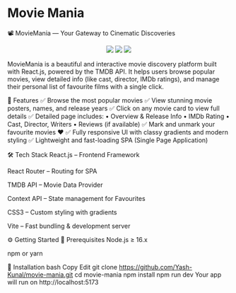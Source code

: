# Movie Mania

📽️ MovieMania — Your Gateway to Cinematic Discoveries
<p align="center"> <img src="https://img.shields.io/github/languages/top/Yash-Kunal/movie-mania?style=for-the-badge" /> <img src="https://img.shields.io/github/repo-size/Yash-Kunal/movie-mania?style=for-the-badge" /> <img src="https://img.shields.io/github/last-commit/Yash-Kunal/movie-mania?style=for-the-badge" /> </p>
MovieMania is a beautiful and interactive movie discovery platform built with React.js, powered by the TMDB API. It helps users browse popular movies, view detailed info (like cast, director, IMDb ratings), and manage their personal list of favourite films with a single click.


🌟 Features
✅ Browse the most popular movies
✅ View stunning movie posters, names, and release years
✅ Click on any movie card to view full details
✅ Detailed page includes:
• Overview & Release Info
• IMDb Rating
• Cast, Director, Writers
• Reviews (if available)
✅ Mark and unmark your favourite movies ❤️
✅ Fully responsive UI with classy gradients and modern styling
✅ Lightweight and fast-loading SPA (Single Page Application)

🛠️ Tech Stack
React.js – Frontend Framework

React Router – Routing for SPA

TMDB API – Movie Data Provider

Context API – State management for Favourites

CSS3 – Custom styling with gradients

Vite – Fast bundling & development server


⚙️ Getting Started
🔧 Prerequisites
Node.js ≥ 16.x

npm or yarn

🚀 Installation
bash
Copy
Edit
git clone https://github.com/Yash-Kunal/movie-mania.git
cd movie-mania
npm install
npm run dev
Your app will run on http://localhost:5173
